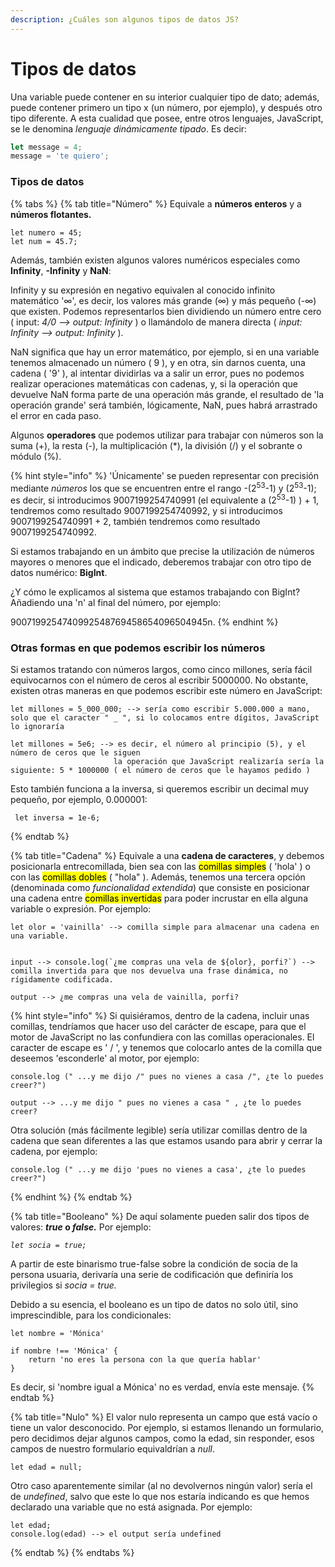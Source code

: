 ```yaml
---
description: ¿Cuáles son algunos tipos de datos JS?
---
```


# Tipos de datos

Una variable puede contener en su interior cualquier tipo de dato; además, puede contener primero un tipo x (un número, por ejemplo), y después otro tipo diferente. A esta cualidad que posee, entre otros lenguajes, JavaScript, se le denomina _lenguaje dinámicamente tipado_. Es decir:

```javascript
let message = 4;
message = 'te quiero';
```

### Tipos de datos

{% tabs %}
{% tab title="Número" %}
Equivale a **números enteros** y a **números flotantes.**

```
let numero = 45;
let num = 45.7;
```

Además, también existen algunos valores numéricos especiales como **Infinity**, **-Infinity** y **NaN**:

Infinity y su expresión en negativo equivalen al conocido infinito matemático '∞', es decir, los valores más grande (∞) y más pequeño (-∞) que existen. Podemos representarlos bien dividiendo un número entre cero ( input: _4/0 --> output: Infinity_ ) o llamándolo de manera directa ( _input: Infinity --> output: Infinity_ ).

NaN significa que hay un error matemático, por ejemplo, si en una variable tenemos almacenado un número ( 9 ), y en otra, sin darnos cuenta, una cadena ( '9' ), al intentar dividirlas va a salir un error, pues no podemos realizar operaciones matemáticas con cadenas, y, si la operación que devuelve NaN forma parte de una operación más grande, el resultado de 'la operación grande' será también, lógicamente, NaN, pues habrá arrastrado el error en cada paso.

Algunos **operadores** que podemos utilizar para trabajar con números son la suma (+), la resta (-), la multiplicación (\*), la división (/) y el sobrante o módulo (%).

{% hint style="info" %}
'Únicamente' se pueden representar con precisión mediante _números_ los que se encuentren entre el rango -(2<sup>53</sup>-1) y (2<sup>53</sup>-1); es decir, si introducimos 9007199254740991 (el equivalente a (2<sup>53</sup>-1) ) + 1, tendremos como resultado 9007199254740992, y si introducimos 9007199254740991 + 2, también tendremos como resultado 9007199254740992.&#x20;

Si estamos trabajando en un ámbito que precise la utilización de números mayores o menores que el indicado, deberemos trabajar con otro tipo de datos numérico: **BigInt**.&#x20;

¿Y cómo le explicamos al sistema que estamos trabajando con BigInt? Añadiendo una 'n' al final del número, por ejemplo:

9007199254740992548769458654096504945n.
{% endhint %}

### Otras formas en que podemos escribir los números

Si estamos tratando con números largos, como cinco millones, sería fácil equivocarnos con el número de ceros al escribir 5000000. No obstante, existen otras maneras en que podemos escribir este número en JavaScript:

```
let millones = 5_000_000; --> sería como escribir 5.000.000 a mano, solo que el caracter " _ ", si lo colocamos entre dígitos, JavaScript lo ignoraría
```

```
let millones = 5e6; --> es decir, el número al principio (5), y el número de ceros que le siguen
                       la operación que JavaScript realizaría sería la siguiente: 5 * 1000000 ( el número de ceros que le hayamos pedido )
```

Esto también funciona a la inversa, si queremos escribir un decimal muy pequeño, por ejemplo, 0.000001:

```
 let inversa = 1e-6;
```
{% endtab %}

{% tab title="Cadena" %}
Equivale a una **cadena de caracteres**, y debemos posicionarla entrecomillada, bien sea con las <mark style="background-color:$info;">comillas simples</mark> ( 'hola' ) o con las <mark style="background-color:$info;">comillas dobles</mark> ( "hola" ). Además, tenemos una tercera opción (denominada como _funcionalidad extendida_) que consiste en posicionar una cadena entre <mark style="background-color:$info;">comillas invertidas</mark> para poder incrustar en ella alguna variable o expresión. Por ejemplo:

```
let olor = 'vainilla' --> comilla simple para almacenar una cadena en una variable.


input --> console.log(`¿me compras una vela de ${olor}, porfi?`) --> comilla invertida para que nos devuelva una frase dinámica, no rígidamente codificada.

output --> ¿me compras una vela de vainilla, porfi?  

```

{% hint style="info" %}
Si quisiéramos, dentro de la cadena, incluir unas comillas, tendríamos que hacer uso del carácter de escape, para que el motor de JavaScript no las confundiera con las comillas operacionales. El caracter de escape es ' / ', y tenemos que colocarlo antes de la comilla que deseemos 'esconderle' al motor, por ejemplo:

```
console.log (" ...y me dijo /" pues no vienes a casa /", ¿te lo puedes creer?")

output --> ...y me dijo " pues no vienes a casa " , ¿te lo puedes creer?
```

Otra solución (más fácilmente legible) sería utilizar comillas dentro de la cadena que sean diferentes a las que estamos usando para abrir y cerrar la cadena, por ejemplo:

```
console.log (" ...y me dijo 'pues no vienes a casa', ¿te lo puedes creer?")
```
{% endhint %}
{% endtab %}

{% tab title="Booleano" %}
De aquí solamente pueden salir dos tipos de valores: _**true**_**&#x20;o&#x20;**_**false.**_ Por ejemplo:

&#x20;_`let socia = true;`_&#x20;

A partir de este binarismo true-false sobre la condición de socia de la persona usuaria, derivaría una serie de codificación que definiría los privilegios si _socia = true._&#x20;

Debido a su esencia, el booleano es un tipo de datos no solo útil, sino imprescindible, para los condicionales:

```
let nombre = 'Mónica'

if nombre !== 'Mónica' {
    return 'no eres la persona con la que quería hablar'
} 
```

Es decir, si 'nombre igual a Mónica' no es verdad, envía este mensaje.
{% endtab %}

{% tab title="Nulo" %}
El valor nulo representa un campo que está vacío o tiene un valor desconocido. Por ejemplo, si estamos llenando un formulario, pero decidimos dejar algunos campos, como la edad, sin responder, esos campos de nuestro formulario equivaldrían a _null_.

```
let edad = null;
```

Otro caso aparentemente similar (al no devolvernos ningún valor) sería el de _undefined_, salvo que este lo que nos estaría indicando es que hemos declarado una variable que no está asignada. Por ejemplo:

```
let edad;
console.log(edad) --> el output sería undefined
```
{% endtab %}
{% endtabs %}






